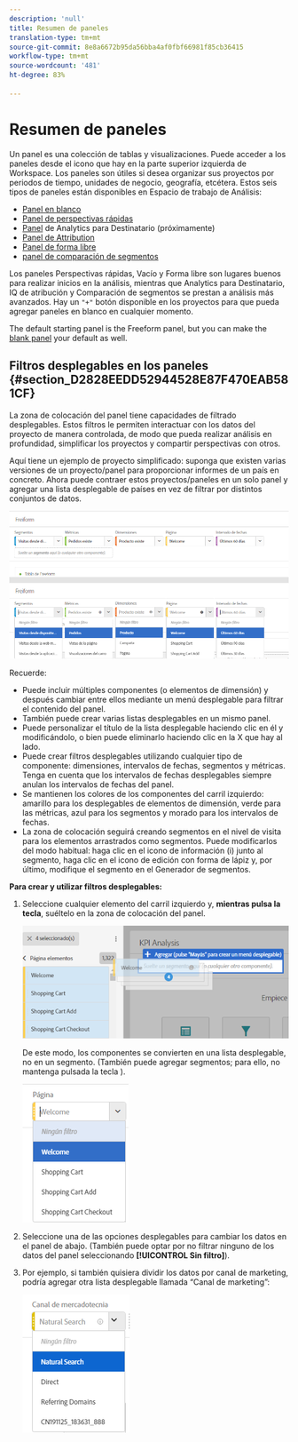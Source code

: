 ```yaml
---
description: 'null'
title: Resumen de paneles
translation-type: tm+mt
source-git-commit: 8e8a6672b95da56bba4af0fbf66981f85cb36415
workflow-type: tm+mt
source-wordcount: '481'
ht-degree: 83%

---
```



# Resumen de paneles

Un panel es una colección de tablas y visualizaciones. Puede acceder a los paneles desde el icono que hay en la parte superior izquierda de Workspace. Los paneles son útiles si desea organizar sus proyectos por periodos de tiempo, unidades de negocio, geografía, etcétera. Estos seis tipos de paneles están disponibles en Espacio de trabajo de Análisis:

* [Panel en blanco](blank-panel.md)
* [Panel de perspectivas rápidas](quickinsight.md)
* [Panel](a4t-panel.md) de Analytics para Destinatario (próximamente)
* [Panel de Attribution](attribution.md)
* [Panel de forma libre](freeform-panel.md)
* [panel de comparación de segmentos](c-segment-comparison/segment-comparison.md)

Los paneles Perspectivas rápidas, Vacío y Forma libre son lugares buenos para realizar inicios en la análisis, mientras que Analytics para Destinatario, IQ de atribución y Comparación de segmentos se prestan a análisis más avanzados. Hay un `"+"` botón disponible en los proyectos para que pueda agregar paneles en blanco en cualquier momento.

The default starting panel is the Freeform panel, but you can make the [blank panel](/help/analyze/analysis-workspace/c-panels/blank-panel.md) your default as well.

## Filtros desplegables en los paneles  {#section_D2828EEDD52944528E87F470EAB581CF}

La zona de colocación del panel tiene capacidades de filtrado desplegables. Estos filtros le permiten interactuar con los datos del proyecto de manera controlada, de modo que pueda realizar análisis en profundidad, simplificar los proyectos y compartir perspectivas con otros.

Aquí tiene un ejemplo de proyecto simplificado: suponga que existen varias versiones de un proyecto/panel para proporcionar informes de un país en concreto. Ahora puede contraer estos proyectos/paneles en un solo panel y agregar una lista desplegable de países en vez de filtrar por distintos conjuntos de datos.

![](assets/dropdowns.png)

Recuerde:

* Puede incluir múltiples componentes (o elementos de dimensión) y después cambiar entre ellos mediante un menú desplegable para filtrar el contenido del panel.
* También puede crear varias listas desplegables en un mismo panel.
* Puede personalizar el título de la lista desplegable haciendo clic en él y modificándolo, o bien puede eliminarlo haciendo clic en la X que hay al lado.
* Puede crear filtros desplegables utilizando cualquier tipo de componente: dimensiones, intervalos de fechas, segmentos y métricas. Tenga en cuenta que los intervalos de fechas desplegables siempre anulan los intervalos de fechas del panel.
* Se mantienen los colores de los componentes del carril izquierdo: amarillo para los desplegables de elementos de dimensión, verde para las métricas, azul para los segmentos y morado para los intervalos de fechas.
* La zona de colocación seguirá creando segmentos en el nivel de visita para los elementos arrastrados como segmentos. Puede modificarlos del modo habitual: haga clic en el icono de información (i) junto al segmento, haga clic en el icono de edición con forma de lápiz y, por último, modifique el segmento en el Generador de segmentos.

**Para crear y utilizar filtros desplegables:**

1. Seleccione cualquier elemento del carril izquierdo y, **mientras pulsa la tecla**, suéltelo en la zona de colocación del panel.

   ![](assets/create_dropdown.png)

   De este modo, los componentes se convierten en una lista desplegable, no en un segmento. (También puede agregar segmentos; para ello, no mantenga pulsada la tecla ).

   ![](assets/dropdown.png)

1. Seleccione una de las opciones desplegables para cambiar los datos en el panel de abajo. (También puede optar por no filtrar ninguno de los datos del panel seleccionando **[!UICONTROL Sin filtro]**).
1. Por ejemplo, si también quisiera dividir los datos por canal de marketing, podría agregar otra lista desplegable llamada “Canal de marketing”:

   ![](assets/mc_dropdown.png)

